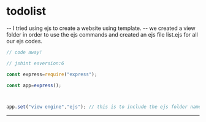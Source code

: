# todolist

-- I tried using ejs to create a website using template.
-- we created a view folder in order to use the ejs commands and created an ejs file list.ejs for all our ejs codes.


```javascript
// code away!

// jshint esversion:6

const express=require("express");

const app=express();



app.set("view engine","ejs"); // this is to include the ejs folder named view and use the ejs file. 
```

---
